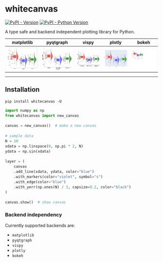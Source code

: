 # whitecanvas

[![PyPI - Version](https://img.shields.io/pypi/v/whitecanvas.svg)](https://pypi.org/project/whitecanvas)
[![PyPI - Python Version](https://img.shields.io/pypi/pyversions/whitecanvas.svg)](https://pypi.org/project/whitecanvas)

A type safe and backend independent plotting library for Python.

|matplotlib|pyqtgraph|vispy|plotly|bokeh|
|:--------:|:-------:|:---:|:----:|:---:|
|<img src="images/raincloud_matplotlib.png" alt="drawing" width="200"/>|<img src="images/raincloud_pyqtgraph.png" alt="drawing" width="200"/>|<img src="images/raincloud_vispy.png" alt="drawing" width="200"/>|<img src="images/raincloud_plotly.png" alt="drawing" width="200"/>|<img src="images/raincloud_bokeh.png" alt="drawing" width="200"/>|

-----

## Installation

```console
pip install whitecanvas -U
```

```python
import numpy as np
from whitecanvas import new_canvas

canvas = new_canvas()  # make a new canvas

# sample data
N = 10
xdata = np.linspace(0, np.pi * 2, N)
ydata = np.sin(xdata)

layer = (
    canvas
    .add_line(xdata, ydata, color="blue")
    .with_markers(color="violet", symbol="s")
    .with_edge(color="blue")
    .with_yerr(np.ones(N) / 3, capsize=0.2, color="black")
)

canvas.show()  # show canvas
```

### Backend independency

Currently supported backends are:

- `matplotlib`
- `pyqtgraph`
- `vispy`
- `plotly`
- `bokeh`
